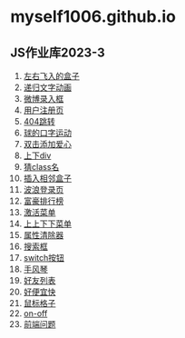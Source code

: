 # myself1006.github.io

## JS作业库2023-3

1. <a href="\dom\左右飞入的盒子\盒子.html" target="_blank"> 左右飞入的盒子 </a>
2. <a href="\bom\递归文字动画\递归文字动画.html" target="_blank">递归文字动画</a>
3. <a href="\event\微博录入框\微博录入框.html" target="_blank">微博录入框</a>
4. <a href="\bom\用户注册页\reg.html" target="_blank">用户注册页</a>
5. <a href="\bom\404跳转\404.html" target="_blank">404跳转</a>
6. <a href="\dom\球口字运动\球.html" target="_blank">球的口字运动</a>
7. <a href="\event\双击添加目录\双击点赞.html" target="_blank">双击添加爱心</a>
8. <a href="\dom\div上下\div上下.html" target="_blank">上下div</a>
9. <a href="\js作业\3月2号\猜class名.html" target="_blank">猜class名</a>
10. <a href="\js作业\3月2号\插入相邻盒子.html" target="_blank">插入相邻盒子</a>
11. <a href="\js作业\3月2号\登录页.html" target="_blank">波浪登录页</a>
12. <a href="\js作业\3月2号\富豪排行榜.html" target="_blank">富豪排行榜</a>
13. <a href="\js作业\3月2号\激活菜单.html" target="_blank">激活菜单</a>
14. <a href="\js作业\3月2号\上上下下的菜单.html" target="_blank">上上下下菜单</a>
15. <a href="\js作业\3月2号\属性清除器.html" target="_blank">属性清除器</a>
16. <a href="\js作业\3月2号\搜索框.html" target="_blank">搜索框</a>
17. <a href="\js作业\3月2号\switch按钮.html" target="_blank">switch按钮</a>
18. <a href="\js作业\3月3号\手风琴.html" target="_blank">手风琴</a>
19. <a href="\js作业\3月3号\好友列表.html" target="_blank">好友列表</a>
20. <a href="\js作业\3月3号\三个按钮.html" target="_blank">好便宜快</a>
21. <a href="\js作业\3月3号\鼠标格子.html" target="_blank">鼠标格子</a>
22. <a href="\js作业\3月3号\on-off.html" target="_blank">on-off</a>
23. <a href="\js作业\3月3号\前端问题.html" target="_blank">前端问题</a>

